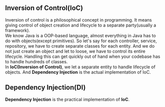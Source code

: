 ## Inversion of Control(IoC) 
Inversion of control is a philosophical concept in programming. It means giving control of object creation and lifecycle to a separate party(usually a framework).    
We know Java is a OOP-based language, almost everything in Java has to do with objects(except primitives). So let's say for each controller, service, repository, we have to create separate classes for each entity. And we do not just create an object and let to loose, we have to control its entire lifecycle. Handling this can get quickly out of hand when your codebase has to handle hundreds of classes.    
In **IoC(Inversion of Control)**, we let a separate entity to handle lifecycle of objects. And **Dependency Injection** is the actual implementation of IoC.

## Dependency Injection(DI)
**Dependency Injection** is the practical implementation of **IoC**. 